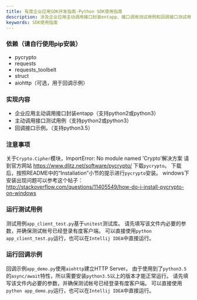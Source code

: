 ```yaml
---
title: 有度企业应用SDK开发指南-Python SDK使用指南
description: 涉及企业应用主动调用接口封装entapp、接口调用测试用例和回调接口测试用例。
keywords: SDK使用指南
---
```


### 依赖（请自行使用pip安装）

- pycrypto
- requests
- requests_toolbelt
- struct
- aiohttp（可选，用于回调示例）

### 实现内容

- 企业应用主动调用接口封装entapp（支持python2或python3）
- 主动调用接口测试用例（支持python2或python3）
- 回调接口示例。（支持python3.5）

### 注意事项

关于`Crypto.Cipher`模块，ImportError: No module named 'Crypto'解决方案
请到官方网站 https://www.dlitz.net/software/pycrypto/ 下载`pycrypto`。
下载后，按照README中的“Installation”小节的提示进行`pycrypto`安装。
windows下安装出现问题可以参考这个帖子：
http://stackoverflow.com/questions/11405549/how-do-i-install-pycrypto-on-windows

### 运行测试用例

测试用例`app_client_test.py`基于`unitest`测试库。
请先填写该文件内必要的参数，并确保测试帐号已经登录有度客户端。
可以直接使用`python app_client_test.py`运行，也可以在`Intellij IDEA`中直接运行。

### 运行回调示例

回调示例`app_demo.py`使用`aiohttp`建立HTTP Server。
由于使用到了`python3.5`的`async/await`特性，所以需要安装`python3.5`以上的版本才能正常运行。
请先填写该文件内必要的参数，并确保测试帐号已经登录有度客户端。
可以直接使用`python app_demo.py`运行，也可以在`Intellij IDEA`中直接运行。